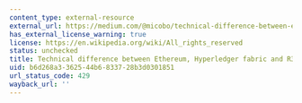 ```yaml
---
content_type: external-resource
external_url: https://medium.com/@micobo/technical-difference-between-ethereum-hyperledger-fabric-and-r3-corda-5a58d0a6e347
has_external_license_warning: true
license: https://en.wikipedia.org/wiki/All_rights_reserved
status: unchecked
title: Technical difference between Ethereum, Hyperledger fabric and R3 Corda
uid: b6d268a3-3625-44b6-8337-28b3d0301851
url_status_code: 429
wayback_url: ''
---
```

